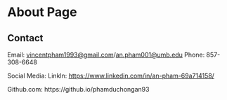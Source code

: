 # About Page

## Contact
Email: vincentpham1993@gmail.com/an.pham001@umb.edu
Phone: 857-308-6648

Social Media:
Linkln: https://www.linkedin.com/in/an-pham-69a714158/
<div>
<a href="#" class="fa fa-facebook"></a>
<a href="#" class="fa fa-twitter"></a>
 </div>
Github.com: https://github.io/phamduchongan93

